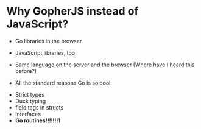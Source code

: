 # Why GopherJS instead of JavaScript?

* Go libraries in the browser

* JavaScript libraries, too

* Same language on the server and the browser (Where have I heard this before?)

* All the standard reasons Go is so cool:
 - Strict types
 - Duck typing
 - field tags in structs
 - interfaces
 - **Go routines!!!!!!!1**
